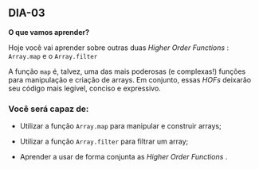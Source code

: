## DIA-03

**O que vamos aprender?**

Hoje você vai aprender sobre outras duas  _Higher Order Functions_ :  `Array.map`  e o  `Array.filter`

A função  `map`  é, talvez, uma das mais poderosas (e complexas!) funções para manipulação e criação de arrays. Em conjunto, essas  _HOFs_ deixarão seu código mais legível, conciso e expressivo.

### Você será capaz de:


-   Utilizar a função  `Array.map`  para manipular e construir arrays;

-   Utilizar a função  `Array.filter`  para filtrar um array;

-   Aprender a usar de forma conjunta as  _Higher Order Functions_ .
